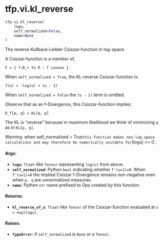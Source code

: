 <div itemscope itemtype="http://developers.google.com/ReferenceObject">
<meta itemprop="name" content="tfp.vi.kl_reverse" />
</div>

# tfp.vi.kl_reverse

``` python
tfp.vi.kl_reverse(
    logu,
    self_normalized=False,
    name=None
)
```

The reverse Kullback-Leibler Csiszar-function in log-space.

A Csiszar-function is a member of,

```none
F = { f:R_+ to R : f convex }.
```

When `self_normalized = True`, the KL-reverse Csiszar-function is:

```none
f(u) = -log(u) + (u - 1)
```

When `self_normalized = False` the `(u - 1)` term is omitted.

Observe that as an f-Divergence, this Csiszar-function implies:

```none
D_f[p, q] = KL[q, p]
```

The KL is "reverse" because in maximum likelihood we think of minimizing `q`
as in `KL[p, q]`.

Warning: when self_normalized = True` this function makes non-log-space
calculations and may therefore be numerically unstable for `|logu| >> 0`.

#### Args:

* <b>`logu`</b>: `float`-like `Tensor` representing `log(u)` from above.
* <b>`self_normalized`</b>: Python `bool` indicating whether `f'(u=1)=0`. When
    `f'(u=1)=0` the implied Csiszar f-Divergence remains non-negative even
    when `p, q` are unnormalized measures.
* <b>`name`</b>: Python `str` name prefixed to Ops created by this function.


#### Returns:

* <b>`kl_reverse_of_u`</b>: `float`-like `Tensor` of the Csiszar-function evaluated at
    `u = exp(logu)`.


#### Raises:

* <b>`TypeError`</b>: if `self_normalized` is `None` or a `Tensor`.